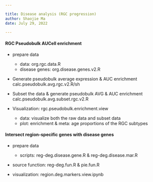```yaml
---

title: Disease analysis (RGC progression)
author: Shaojie Ma
date: July 29, 2022

---
```




#### RGC Pseudobulk AUCell enrichment
- prepare data
    - data: org.rgc.data.R
    - disease genes: org.disease.genes.v2.R

- Generate pseudobulk average expression & AUC enrichment
calc.pseudobulk.avg.rgc.v2.R/sh

- Subset the data & generate pseudobulk AVG & AUC enrichment
calc.pseudobulk.avg.subset.rgc.v2.R

- Visualization: rgc.pseudobulk.enrichment.view
    - data: visualize both the raw data and subset data
    - plot: enrichment & meta: age proportions of the RGC subtypes


#### Intersect region-specific genes with disease genes
- prepare data
    - scripts: reg-deg.disease.gene.R & reg-deg.disease.mar.R

- source function: reg-deg.fun.R & pie.fun.R

- visualization: region.deg.markers.view.ipynb


